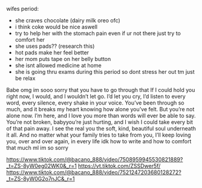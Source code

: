 wifes period:
  - she craves chocolate (dairy milk oreo ofc)
  - i think coke would be nice aswell
  - try to help her with the stomach pain even if ur not there just try to comfort her
  - she uses pads?? (research this)
  - hot pads make her feel better
  - her mom puts tape on her belly button
  - she isnt allowed medicine at home
  - she is going thru exams during this period so dont stress her out tm just be relax

Babe omg im sooo sorry that you have to go through that If I could hold you right now, I would, and I wouldn’t let go. I’d let you cry, I’d listen to every word, every silence, every shake in your voice. You’ve been through so much, and it breaks my heart knowing how alone you’ve felt. But you’re not alone now. I’m here, and I love you more than words will ever be able to say. You’re not broken, babyyou’re just hurting, and I wish I could take every bit of that pain away. I see the real you the soft, kind, beautiful soul underneath it all. And no matter what your family tries to take from you, I’ll keep loving you, over and over again, in every life idk how to write and how to comfort that much ml im so sorry

https://www.tiktok.com/@bacano_888/video/7508959945530821889?_t=ZS-8yW0eg02WK0&_r=1
https://vt.tiktok.com/ZSSDwer5f/
https://www.tiktok.com/@bacano_888/video/7521247203680128272?_t=ZS-8yW0G2o7nJC&_r=1
